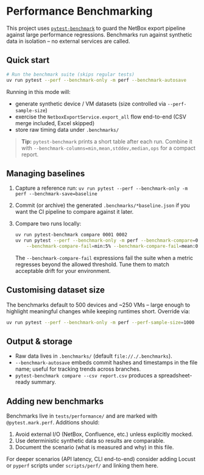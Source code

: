 # Performance Benchmarking

This project uses [`pytest-benchmark`](https://pytest-benchmark.readthedocs.io/) to guard
the NetBox export pipeline against large performance regressions. Benchmarks run against
synthetic data in isolation – no external services are called.

## Quick start

```bash
# Run the benchmark suite (skips regular tests)
uv run pytest --perf --benchmark-only -m perf --benchmark-autosave
```

Running in this mode will:

- generate synthetic device / VM datasets (size controlled via `--perf-sample-size`)
- exercise the `NetboxExportService.export_all` flow end-to-end (CSV merge included, Excel skipped)
- store raw timing data under `.benchmarks/`

> **Tip:** `pytest-benchmark` prints a short table after each run. Combine it with
> `--benchmark-columns=min,mean,stddev,median,ops` for a compact report.

## Managing baselines

1. Capture a reference run: `uv run pytest --perf --benchmark-only -m perf --benchmark-save=baseline`
2. Commit (or archive) the generated `.benchmarks/*baseline.json` if you want the CI pipeline
   to compare against it later.
3. Compare two runs locally:

   ```bash
   uv run pytest-benchmark compare 0001 0002
   uv run pytest --perf --benchmark-only -m perf --benchmark-compare=0001 \
       --benchmark-compare-fail=min:5% --benchmark-compare-fail=mean:0.25
   ```

   The `--benchmark-compare-fail` expressions fail the suite when a metric regresses beyond
   the allowed threshold. Tune them to match acceptable drift for your environment.

## Customising dataset size

The benchmarks default to 500 devices and ~250 VMs – large enough to highlight meaningful
changes while keeping runtimes short. Override via:

```bash
uv run pytest --perf --benchmark-only -m perf --perf-sample-size=1000
```

## Output & storage

- Raw data lives in `.benchmarks/` (default `file://./.benchmarks`).
- `--benchmark-autosave` embeds commit hashes and timestamps in the file name; useful for
  tracking trends across branches.
- `pytest-benchmark compare --csv report.csv` produces a spreadsheet-ready summary.

## Adding new benchmarks

Benchmarks live in `tests/performance/` and are marked with `@pytest.mark.perf`.
Additions should:

1. Avoid external I/O (NetBox, Confluence, etc.) unless explicitly mocked.
2. Use deterministic synthetic data so results are comparable.
3. Document the scenario (what is measured and why) in this file.

For deeper scenarios (API latency, CLI end-to-end) consider adding Locust or
`pyperf` scripts under `scripts/perf/` and linking them here.
